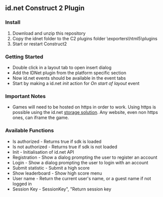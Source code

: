 ## id.net Construct 2 Plugin

### Install
1. Download and unzip this repository
2. Copy the idnet folder to the C2 plugins folder <install path>\exporters\html5\plugins
2. Start or restart Construct2

### Getting Started
- Double click in a layout tab to open insert dialog
- Add the IDNet plugin from the platform specific section
- Now id.net events should be available in the event tabs
- Start by making a id.net _init_ action for _On start of layout_ event

### Important Notes
- Games will need to be hosted on https in order to work. Using https is possible using the id.net <a href="http://dev.id.net/docs/storage/">storage solution</a>. Any website, even non https ones, can iframe the game.

### Available Functions
- Is authorized - Returns true if sdk is loaded
- Is not authorized - Returns true if sdk is not loaded
- Init - Initialisation of id.net API
- Registration - Show a dialog prompting the user to register an account
- Login - Show a dialog prompting the user to login with an account
- Submit statistic - Submit a high score
- Show leaderboard - Show high score menu
- User name - Return the current user's name, or a guest name if not logged in
- Session Key - SessionKey", "Return session key
